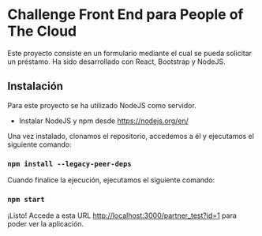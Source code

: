 # Challenge Front End para People of The Cloud

Este proyecto consiste en un formulario mediante el cual se pueda solicitar un préstamo. Ha sido desarrollado con React, Bootstrap y NodeJS.

Instalación
-----------

Para este proyecto se ha utilizado NodeJS como servidor.

* Instalar NodeJS y npm desde https://nodejs.org/en/

Una vez instalado, clonamos el repositorio, accedemos a él y ejecutamos el siguiente comando:

### `npm install --legacy-peer-deps`

Cuando finalice la ejecución, ejecutamos el siguiente comando: 

### `npm start`

¡Listo! Accede a esta URL [http://localhost:3000/partner_test?id=1](http://localhost:3000/partner_test?id=1) para poder ver la aplicación.
